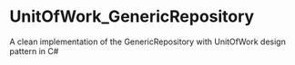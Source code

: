 # UnitOfWork_GenericRepository
A clean implementation of the GenericRepository with UnitOfWork design pattern in C#
